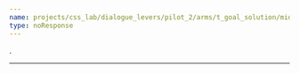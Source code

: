 ```yaml
---
name: projects/css_lab/dialogue_levers/pilot_2/arms/t_goal_solution/mid_B.md
type: noResponse
---
```


.

---

